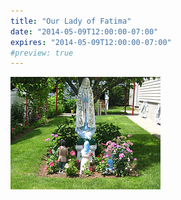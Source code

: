 ```yaml
---
title: "Our Lady of Fatima"
date: "2014-05-09T12:00:00-07:00"
expires: "2014-05-09T12:00:00-07:00"
#preview: true
---
```


![Our Lady of Fatima](3688310611_204b78e746_m.jpg "More photos by H.C. Williams at http://www.flickr.com/photos/oceanstater/")
